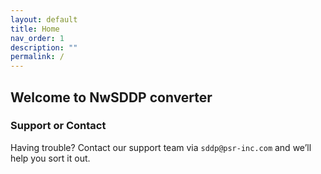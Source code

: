 ```yaml
---
layout: default
title: Home
nav_order: 1
description: ""
permalink: /
---
```


## Welcome to NwSDDP converter

### Support or Contact

Having trouble? Contact our support team via `sddp@psr-inc.com` and we’ll help you sort it out.

